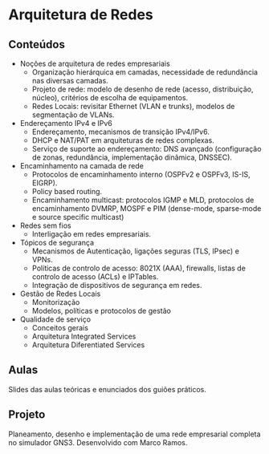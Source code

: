 # Arquitetura de Redes
## Conteúdos
* Noções de arquitetura de redes empresariais
  * Organização hierárquica em camadas, necessidade de redundância nas diversas camadas.
  * Projeto de rede: modelo de desenho de rede (acesso, distribuição, núcleo), critérios de escolha de equipamentos.
  * Redes Locais: revisitar Ethernet (VLAN e trunks), modelos de segmentação de VLANs.
* Endereçamento IPv4 e IPv6
  * Endereçamento, mecanismos de transição IPv4/IPv6.
  * DHCP e NAT/PAT em arquiteturas de redes complexas.
  * Serviço de suporte ao endereçamento: DNS avançado (configuração de zonas, redundância, implementação dinâmica, DNSSEC).
* Encaminhamento na camada de rede
  * Protocolos de encaminhamento interno (OSPFv2 e OSPFv3, IS-IS, EIGRP).
  * Policy based routing.
  * Encaminhamento multicast: protocolos IGMP e MLD, protocolos de encaminhamento DVMRP, MOSPF e PIM (dense-mode, sparse-mode e source specific multicast)
* Redes sem fios
  * Interligação em redes empresariais.
* Tópicos de segurança
  * Mecanismos de Autenticação, ligações seguras (TLS, IPsec) e VPNs.
  * Políticas de controlo de acesso: 8021X (AAA), firewalls, listas de controlo de acesso (ACLs) e IPTables.
  * Integração de dispositivos de segurança em redes.
* Gestão de Redes Locais
  * Monitorização
  * Modelos, políticas e protocolos de gestão
* Qualidade de serviço
  * Conceitos gerais
  * Arquitetura Integrated Services
  * Arquitetura Diferentiated Services
## Aulas
Slides das aulas teóricas e enunciados dos guiões práticos.

## Projeto
Planeamento, desenho e implementação de uma rede empresarial completa no simulador GNS3.
Desenvolvido com Marco Ramos.
